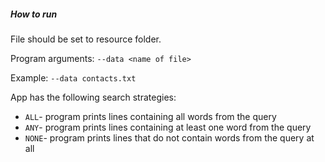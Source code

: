##### How to run

File should be set to resource folder.

Program arguments: `--data <name of file>`

Example: `--data contacts.txt`

App has the following search strategies:
* `ALL`- program prints lines containing all words from the query
* `ANY`- program prints lines containing at least one word from the query
* `NONE`- program prints lines that do not contain words from the query at all


